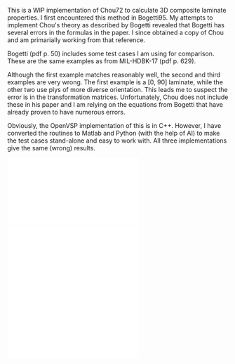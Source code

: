This is a WIP implementation of Chou72 to calculate 3D composite laminate properties.  I first encountered this method in Bogetti95.  My attempts to implement Chou's theory as described by Bogetti revealed that Bogetti has several errors in the formulas in the paper.  I since obtained a copy of Chou and am primarially working from that reference.

Bogetti (pdf p. 50) includes some test cases I am using for comparison.  These are the same examples as from MIL-HDBK-17 (pdf p. 629).

Although the first example matches reasonably well, the second and third examples are very wrong.  The first example is a [0, 90] laminate, while the other two use plys of more diverse orientation.  This leads me to suspect the error is in the transformation matrices.  Unfortunately, Chou does not include these in his paper and I am relying on the equations from Bogetti that have already proven to have numerous errors. 

Obviously, the OpenVSP implementation of this is in C++.  However, I have converted the routines to Matlab and Python (with the help of AI) to make the test cases stand-alone and easy to work with.  All three implementations give the same (wrong) results.


![Chou PC, Carleone J, Hsu CM. "Elastic Constants of Layered Media". Journal of Composite Materials. 1972;6(1):80-93. doi:10.1177/002199837200600107](papers/chou-et-al-1972-elastic-constants-of-layered-media.pdf)
![Bogetti, Travis A.; Hoppel, Christopher P.; Drysdale, William H. "Three-Dimensional Effective Property and Strength Prediction of Thick Laminated Composite Media.", 1995](papers/ADA302236.pdf)
![MIL-HDBK-17-3F](papers/MIL-HDBK-17-3F.pdf)